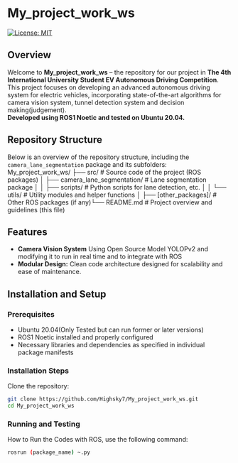 # My_project_work_ws

[![License: MIT](https://img.shields.io/badge/License-MIT-yellow.svg)](LICENSE)

## Overview
Welcome to **My_project_work_ws** – the repository for our project in **The 4th International University Student EV Autonomous Driving Competition**.  
This project focuses on developing an advanced autonomous driving system for electric vehicles, incorporating state-of-the-art algorithms for camera vision system, tunnel detection system and decision making(judgement).  
**Developed using ROS1 Noetic and tested on Ubuntu 20.04.**

## Repository Structure
Below is an overview of the repository structure, including the `camera_lane_segmentation` package and its subfolders: My_project_work_ws/ ├── src/ # Source code of the project (ROS packages) │ ├── camera_lane_segmentation/ # Lane segmentation package │ │ ├── scripts/ # Python scripts for lane detection, etc. │ │ └── utils/ # Utility modules and helper functions │ ├── [other_packages]/ # Other ROS packages (if any)└── README.md # Project overview and guidelines (this file)

## Features
- **Camera Vision System** Using Open Source Model YOLOPv2 and modifying it to run in real time and to integrate with ROS
- **Modular Design:** Clean code architecture designed for scalability and ease of maintenance.

## Installation and Setup

### Prerequisites
- Ubuntu 20.04(Only Tested but can run former or later versions)
- ROS1 Noetic installed and properly configured
- Necessary libraries and dependencies as specified in individual package manifests

### Installation Steps
Clone the repository:
```bash
git clone https://github.com/Highsky7/My_project_work_ws.git
cd My_project_work_ws
```
### Running and Testing
How to Run the Codes with ROS, use the following command:
```bash
rosrun (package_name) ~.py
```
